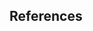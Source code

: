 <section class="no-padding" id="sources">
          <aside class="bg-dark">
      <div class="container text-center">
          <div class="call-to-action">
              <h2>References</h2>
</section>
